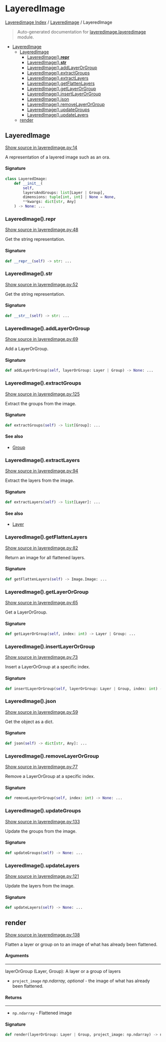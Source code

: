 # LayeredImage

[Layeredimage Index](../README.md#layeredimage-index) / [Layeredimage](./index.md#layeredimage) / LayeredImage

> Auto-generated documentation for [layeredimage.layeredimage](../../../layeredimage/layeredimage.py) module.

- [LayeredImage](#layeredimage)
  - [LayeredImage](#layeredimage-1)
    - [LayeredImage().__repr__](#layeredimage()__repr__)
    - [LayeredImage().__str__](#layeredimage()__str__)
    - [LayeredImage().addLayerOrGroup](#layeredimage()addlayerorgroup)
    - [LayeredImage().extractGroups](#layeredimage()extractgroups)
    - [LayeredImage().extractLayers](#layeredimage()extractlayers)
    - [LayeredImage().getFlattenLayers](#layeredimage()getflattenlayers)
    - [LayeredImage().getLayerOrGroup](#layeredimage()getlayerorgroup)
    - [LayeredImage().insertLayerOrGroup](#layeredimage()insertlayerorgroup)
    - [LayeredImage().json](#layeredimage()json)
    - [LayeredImage().removeLayerOrGroup](#layeredimage()removelayerorgroup)
    - [LayeredImage().updateGroups](#layeredimage()updategroups)
    - [LayeredImage().updateLayers](#layeredimage()updatelayers)
  - [render](#render)

## LayeredImage

[Show source in layeredimage.py:14](../../../layeredimage/layeredimage.py#L14)

A representation of a layered image such as an ora.

#### Signature

```python
class LayeredImage:
    def __init__(
        self,
        layersAndGroups: list[Layer | Group],
        dimensions: tuple[int, int] | None = None,
        **kwargs: dict[str, Any]
    ) -> None: ...
```

### LayeredImage().__repr__

[Show source in layeredimage.py:48](../../../layeredimage/layeredimage.py#L48)

Get the string representation.

#### Signature

```python
def __repr__(self) -> str: ...
```

### LayeredImage().__str__

[Show source in layeredimage.py:52](../../../layeredimage/layeredimage.py#L52)

Get the string representation.

#### Signature

```python
def __str__(self) -> str: ...
```

### LayeredImage().addLayerOrGroup

[Show source in layeredimage.py:69](../../../layeredimage/layeredimage.py#L69)

Add a LayerOrGroup.

#### Signature

```python
def addLayerOrGroup(self, layerOrGroup: Layer | Group) -> None: ...
```

### LayeredImage().extractGroups

[Show source in layeredimage.py:125](../../../layeredimage/layeredimage.py#L125)

Extract the groups from the image.

#### Signature

```python
def extractGroups(self) -> list[Group]: ...
```

#### See also

- [Group](./layergroup.md#group)

### LayeredImage().extractLayers

[Show source in layeredimage.py:94](../../../layeredimage/layeredimage.py#L94)

Extract the layers from the image.

#### Signature

```python
def extractLayers(self) -> list[Layer]: ...
```

#### See also

- [Layer](./layergroup.md#layer)

### LayeredImage().getFlattenLayers

[Show source in layeredimage.py:82](../../../layeredimage/layeredimage.py#L82)

Return an image for all flattened layers.

#### Signature

```python
def getFlattenLayers(self) -> Image.Image: ...
```

### LayeredImage().getLayerOrGroup

[Show source in layeredimage.py:65](../../../layeredimage/layeredimage.py#L65)

Get a LayerOrGroup.

#### Signature

```python
def getLayerOrGroup(self, index: int) -> Layer | Group: ...
```

### LayeredImage().insertLayerOrGroup

[Show source in layeredimage.py:73](../../../layeredimage/layeredimage.py#L73)

Insert a LayerOrGroup at a specific index.

#### Signature

```python
def insertLayerOrGroup(self, layerOrGroup: Layer | Group, index: int) -> None: ...
```

### LayeredImage().json

[Show source in layeredimage.py:59](../../../layeredimage/layeredimage.py#L59)

Get the object as a dict.

#### Signature

```python
def json(self) -> dict[str, Any]: ...
```

### LayeredImage().removeLayerOrGroup

[Show source in layeredimage.py:77](../../../layeredimage/layeredimage.py#L77)

Remove a LayerOrGroup at a specific index.

#### Signature

```python
def removeLayerOrGroup(self, index: int) -> None: ...
```

### LayeredImage().updateGroups

[Show source in layeredimage.py:133](../../../layeredimage/layeredimage.py#L133)

Update the groups from the image.

#### Signature

```python
def updateGroups(self) -> None: ...
```

### LayeredImage().updateLayers

[Show source in layeredimage.py:121](../../../layeredimage/layeredimage.py#L121)

Update the layers from the image.

#### Signature

```python
def updateLayers(self) -> None: ...
```



## render

[Show source in layeredimage.py:138](../../../layeredimage/layeredimage.py#L138)

Flatten a layer or group on to an image of what has already been flattened.

#### Arguments

----
 layerOrGroup (Layer, Group): A layer or a group of layers
 - `project_image` *np.ndarray, optional* - the image of what has already
 been flattened.

#### Returns

-------
 - `np.ndarray` - Flattened image

#### Signature

```python
def render(layerOrGroup: Layer | Group, project_image: np.ndarray) -> np.ndarray: ...
```